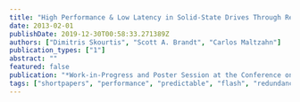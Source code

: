```yaml
---
title: "High Performance & Low Latency in Solid-State Drives Through Redundancy"
date: 2013-02-01
publishDate: 2019-12-30T00:58:33.271389Z
authors: ["Dimitris Skourtis", "Scott A. Brandt", "Carlos Maltzahn"]
publication_types: ["1"]
abstract: ""
featured: false
publication: "*Work-in-Progress and Poster Session at the Conference on File and Storage Technology (FAST 2013)*"
tags: ["shortpapers", "performance", "predictable", "flash", "redundancy"]
---
```


